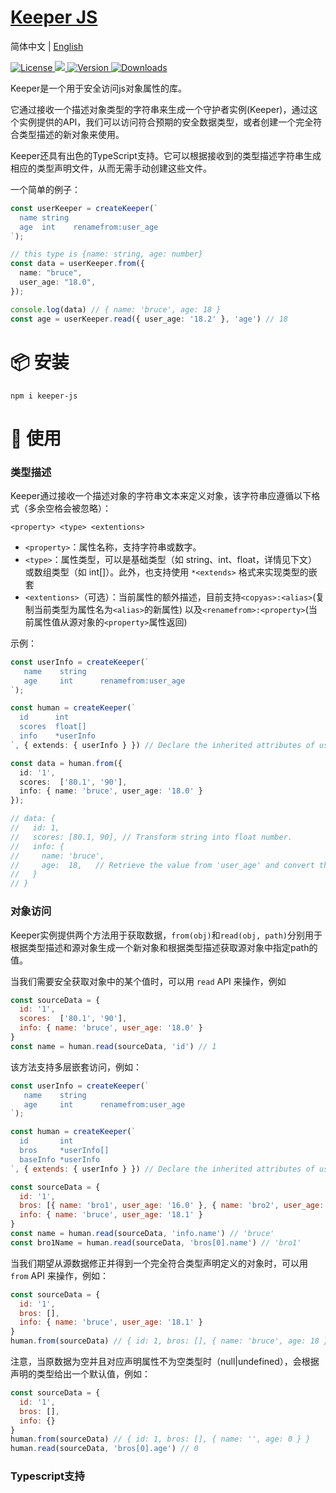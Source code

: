 # <a href align="center">Keeper JS</a>

简体中文  |  [English](./README.md)
<p>
   <a href="https://www.npmjs.com/package/keeper-js">
    <img src="https://img.shields.io/npm/l/keeper-js.svg?sanitize=true" alt="License" />
  </a>
  <a href="https://codecov.io/gh/ArthurYung/keeper" >
    <img src="https://codecov.io/gh/ArthurYung/keeper/graph/badge.svg?token=93F49NOJ9E"/>
  </a>
  <a href="https://www.npmjs.com/package/keeper-js">
    <img src="https://img.shields.io/npm/v/keeper-js.svg?sanitize=true" alt="Version">
  </a>
  <a href="https://www.npmjs.com/package/keeper-js">
    <img src="https://img.shields.io/npm/dm/keeper-js.svg?sanitize=true" alt="Downloads" />
  </a>
</p>

Keeper是一个用于安全访问js对象属性的库。

它通过接收一个描述对象类型的字符串来生成一个守护者实例(Keeper)，通过这个实例提供的API，我们可以访问符合预期的安全数据类型，或者创建一个完全符合类型描述的新对象来使用。

Keeper还具有出色的TypeScript支持。它可以根据接收到的类型描述字符串生成相应的类型声明文件，从而无需手动创建这些文件。

一个简单的例子：

```typescript
const userKeeper = createKeeper(`
  name string
  age  int    renamefrom:user_age
`);

// this type is {name: string, age: number}
const data = userKeeper.from({
  name: "bruce",
  user_age: "18.0",
});

console.log(data) // { name: 'bruce', age: 18 }
const age = userKeeper.read({ user_age: '18.2' }, 'age') // 18
```



# 📦 安装

```shell
npm i keeper-js
````

# 🔨 使用

### 类型描述
Keeper通过接收一个描述对象的字符串文本来定义对象，该字符串应遵循以下格式（多余空格会被忽略）：
```
<property> <type> <extentions>
```

- `<property>`：属性名称，支持字符串或数字。
- `<type>`：属性类型，可以是基础类型（如 string、int、float，详情见下文）或数组类型（如 int[]）。此外，也支持使用 `*<extends>` 格式来实现类型的嵌套
- `<extentions>`（可选）：当前属性的额外描述，目前支持`<copyas>:<alias>`(复制当前类型为属性名为`<alias>`的新属性) 以及`<renamefrom>:<property>`(当前属性值从源对象的`<property>`属性返回)

示例：
```typescript
const userInfo = createKeeper(`
   name    string
   age     int      renamefrom:user_age
`);

const human = createKeeper(`
  id      int
  scores  float[]
  info    *userInfo
`, { extends: { userInfo } }) // Declare the inherited attributes of userInfo.

const data = human.from({
  id: '1',
  scores:  ['80.1', '90'],
  info: { name: 'bruce', user_age: '18.0' }
});

// data: {
//   id: 1, 
//   scores: [80.1, 90], // Transform string into float number.
//   info: {
//     name: 'bruce',
//     age:  18,   // Retrieve the value from 'user_age' and convert the float string into an integer number.
//   }
// }
```

### 对象访问
Keeper实例提供两个方法用于获取数据，`from(obj)`和`read(obj, path)`分别用于根据类型描述和源对象生成一个新对象和根据类型描述获取源对象中指定path的值。

当我们需要安全获取对象中的某个值时，可以用 `read` API 来操作，例如
```javascript
const sourceData = {
  id: '1',
  scores:  ['80.1', '90'],
  info: { name: 'bruce', user_age: '18.0' }
}
const name = human.read(sourceData, 'id') // 1
```

该方法支持多层嵌套访问，例如：
```javascript
const userInfo = createKeeper(`
   name    string
   age     int      renamefrom:user_age
`);

const human = createKeeper(`
  id       int
  bros     *userInfo[]
  baseInfo *userInfo
`, { extends: { userInfo } }) // Declare the inherited attributes of userInfo.

const sourceData = {
  id: '1',
  bros: [{ name: 'bro1', user_age: '16.0' }, { name: 'bro2', user_age: '17.2' }],
  info: { name: 'bruce', user_age: '18.1' }
}
const name = human.read(sourceData, 'info.name') // 'bruce'
const bro1Name = human.read(sourceData, 'bros[0].name') // 'bro1'
```

当我们期望从源数据修正并得到一个完全符合类型声明定义的对象时，可以用 `from` API 来操作，例如：
```javascript
const sourceData = {
  id: '1',
  bros: [],
  info: { name: 'bruce', user_age: '18.1' }
}
human.from(sourceData) // { id: 1, bros: [], { name: 'bruce', age: 18 } }
```

注意，当原数据为空并且对应声明属性不为空类型时（null|undefined），会根据声明的类型给出一个默认值，例如：
```javascript
const sourceData = {
  id: '1',
  bros: [],
  info: {}
}
human.from(sourceData) // { id: 1, bros: [], { name: '', age: 0 } }
human.read(sourceData, 'bros[0].age') // 0
```

### Typescript支持


